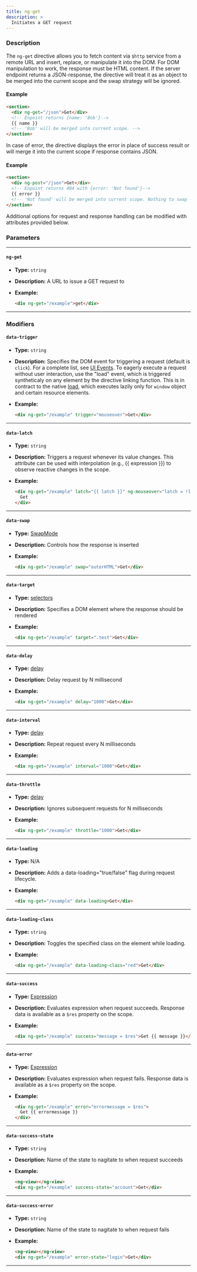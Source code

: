 ```yaml
---
title: ng-get
description: >
  Initiates a GET request
---
```


### Description

The `ng-get` directive allows you to fetch content via `$http` service from a
remote URL and insert, replace, or manipulate it into the DOM. For DOM
manipulation to work, the response must be HTML content. If the server endpoint
returns a JSON-response, the directive will treat it as an object to be merged
into the current scope and the swap strategy will be ignored.

#### Example

```html
<section>
  <div ng-get="/json">Get</div>
  <!-- Enpoint returns {name: 'Bob'}-->
  {{ name }}
  <!-- 'Bob' will be merged into current scope. -->
</section>
```

In case of error, the directive displays the error in place of success result or
will merge it into the current scope if response contains JSON.

#### Example

```html
<section>
  <div ng-post="/json">Get</div>
  <!-- Enpoint returns 404 with {error: 'Not found'}-->
  {{ error }}
  <!-- 'Not found' will be merged into current scope. Nothing to swap -->
</section>
```

Additional options for request and response handling can be modified with
attributes provided below.

### Parameters

---

#### `ng-get`

- **Type:** `string`
- **Description:** A URL to issue a GET request to
- **Example:**

  ```html
  <div ng-get="/example">get</div>
  ```

---

### Modifiers

#### `data-trigger`

- **Type:** `string`
- **Description:** Specifies the DOM event for triggering a request (default is
  `click`). For a complete list, see
  [UI Events](https://developer.mozilla.org/en-US/docs/Web/API/UI_Events). To
  eagerly execute a request without user interaction, use the "load" event,
  which is triggered syntheticaly on any element by the directive linking
  function. This is in contract to the native
  [load](https://developer.mozilla.org/en-US/docs/Web/API/Window/load_event),
  which executes lazily only for `window` object and certain resource elements.
- **Example:**

  ```html
  <div ng-get="/example" trigger="mouseover">Get</div>
  ```

---

#### `data-latch`

- **Type:** `string`
- **Description:** Triggers a request whenever its value changes. This attribute
  can be used with interpolation (e.g., {{ expression }}) to observe reactive
  changes in the scope.
- **Example:**

  ```html
  <div ng-get="/example" latch="{{ latch }}" ng-mouseover="latch = !latch">
    Get
  </div>
  ```

---

#### `data-swap`

- **Type:** [SwapMode](../../../typedoc/variables/SwapMode.html)
- **Description:** Controls how the response is inserted
- **Example:**

  ```html
  <div ng-get="/example" swap="outerHTML">Get</div>
  ```

---

#### `data-target`

- **Type:**
  [selectors](https://developer.mozilla.org/en-US/docs/Web/API/Document/querySelector#selectors)
- **Description:** Specifies a DOM element where the response should be rendered
- **Example:**

  ```html
  <div ng-get="/example" target=".test">Get</div>
  ```

---

#### `data-delay`

- **Type:**
  [delay](https://developer.mozilla.org/en-US/docs/Web/API/Window/setTimeout#delay)
- **Description:** Delay request by N millisecond
- **Example:**

  ```html
  <div ng-get="/example" delay="1000">Get</div>
  ```

---

#### `data-interval`

- **Type:**
  [delay](https://developer.mozilla.org/en-US/docs/Web/API/Window/setInterval#delay)
- **Description:** Repeat request every N milliseconds
- **Example:**

  ```html
  <div ng-get="/example" interval="1000">Get</div>
  ```

---

#### `data-throttle`

- **Type:**
  [delay](https://developer.mozilla.org/en-US/docs/Web/API/Window/setTimeout#delay)
- **Description:** Ignores subsequent requests for N milliseconds
- **Example:**

  ```html
  <div ng-get="/example" throttle="1000">Get</div>
  ```

---

#### `data-loading`

- **Type:** N/A
- **Description:** Adds a data-loading="true/false" flag during request
  lifecycle.
- **Example:**

  ```html
  <div ng-get="/example" data-loading>Get</div>
  ```

---

#### `data-loading-class`

- **Type:** `string`
- **Description:** Toggles the specified class on the element while loading.
- **Example:**

  ```html
  <div ng-get="/example" data-loading-class="red">Get</div>
  ```

---

#### `data-success`

- **Type:** [Expression](../../../typedoc/types/Expression.html)
- **Description:** Evaluates expression when request succeeds. Response data is
  available as a `$res` property on the scope.
- **Example:**

  ```html
  <div ng-get="/example" success="message = $res">Get {{ message }}</div>
  ```

---

#### `data-error`

- **Type:** [Expression](../../../typedoc/types/Expression.html)
- **Description:** Evaluates expression when request fails. Response data is
  available as a `$res` property on the scope.
- **Example:**

  ```html
  <div ng-get="/example" error="errormessage = $res">
    Get {{ errormessage }}
  </div>
  ```

---

#### `data-success-state`

- **Type:** `string`
- **Description:** Name of the state to nagitate to when request succeeds
- **Example:**

  ```html
  <ng-view></ng-view>
  <div ng-get="/example" success-state="account">Get</div>
  ```

---

#### `data-success-error`

- **Type:** `string`
- **Description:** Name of the state to nagitate to when request fails
- **Example:**

  ```html
  <ng-view></ng-view>
  <div ng-get="/example" error-state="login">Get</div>
  ```

---
